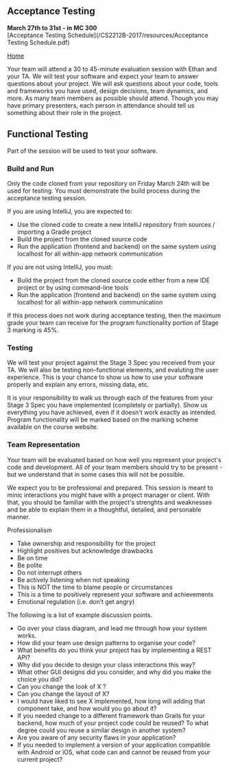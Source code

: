 ## Acceptance Testing  
**March 27th to 31st - in MC 300**  
[Acceptance Testing Schedule](/CS2212B-2017/resources/Acceptance Testing Schedule.pdf)  

[Home](README.md)  

Your team will attend a 30 to 45-minute evaluation session with Ethan and your TA. We will test your software and expect your team to answer questions about your project. 
We will ask questions about your code, tools and frameworks you have used, design decisions, team dynamics, and more. As many team members as possible should attend. Though you may have primary presenters, each person in attendance should tell us something about their role in the project.  

## Functional Testing

Part of the session will be used to test your software.  

### Build and Run

Only the code cloned from your repository on Friday March 24th will be used for testing. You must demonstrate the build process during the acceptance testing session.

If you are using IntelliJ, you are expected to:  
- Use the cloned code to create a new IntelliJ repository from sources / importing a Gradle project
- Build the project from the cloned source code
- Run the application (frontend and backend) on the same system using localhost for all within-app network communication

If you are not using IntelliJ, you must:  
- Build the project from the cloned source code either from a new IDE project or by using command-line tools
- Run the application (frontend and backend) on the same system using localhost for all within-app network communication

If this process does not work during acceptance testing, then the maximum grade your team can receive for the program functionality portion of Stage 3 marking is 45%.

### Testing

We will test your project against the Stage 3 Spec you received from your TA. We will also be testing non-functional elements, and evaluting the user experience. This is your chance to show us how to use your software properly and explain any errors, missing data, etc. 

It is your responsibility to walk us through each of the features from your Stage 3 Spec you have implemented (completely or partially). Show us everything you have achieved, even if it doesn't work exactly as intended. Program functionality will be marked based on the marking scheme available on the course website.

### Team Representation

Your team will be evaluated based on how well you represent your project's code and development. All of your team members should try to be present - but we understand that in some cases this will not be possible.

We expect you to be professional and prepared. This session is meant to minic interactions you might have with a project manager or client. With that, you should be familiar with the project's strenghts and weaknesses and be able to explain them in a thoughtful, detailed, and personable manner. 

Professionalism  
- Take ownership and responsibility for the project  
- Highlight positives but acknowledge drawbacks  
- Be on time  
- Be polite  
- Do not interrupt others  
- Be actively listening when not speaking  
- This is NOT the time to blame people or circumstances  
- This is a time to positively represent your software and achievements  
- Emotional regulation (i.e. don’t get angry)  

The following is a list of example discussion points.
- Go over your class diagram, and lead me through how your system works.  
- How did your team use design patterns to organise your code?
- What benefits do you think your project has by implementing a REST API?
- Why did you decide to design your class interactions this way?  
- What other GUI designs did you consider, and why did you make the choice you did?  
- Can you change the look of X ?  
- Can you change the layout of X?  
- I would have liked to see X implemented, how long will adding that component take, and how would you go about it?  
- If you needed change to a different framework than Grails for your backend, how much of your project code could be reused? To what degree could you reuse a similar design in another system?  
- Are you aware of any security flaws in your application?
- If you needed to implement a version of your application compatible with Android or iOS, what code can and cannot be reused from your current project?
